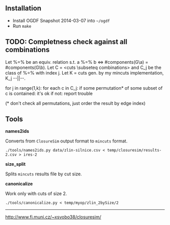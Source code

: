 
Installation
------------

* Install OGDF Snapshot 2014-03-07 into `~/ogdf`
* Run `make`


TODO: Completness check against all combinations
-----------

Let %=% be an equiv. relation s.t. a %=% b <=> #components(G\a) = #components(G\b).
Let C = <cuts \subseteq combinations> and C_j be the class of %=% with index j.
Let K = cuts gen. by my mincuts implementation, K_j --||--.

for j in range(1,k):
	for each c in C_j:
		if some permutation* of some subset of c is contained: it's ok
		if not: report trouble

(* don't check all permutations, just order the result by edge index)

Tools
-----

**names2ids**

Converts from `ClosureSim` output format to `mincuts` format.

	./tools/names2ids.py data/zlin-silnice.csv < temp/closuresim/results-2.csv > ires-2

**size_split**

Splits `mincuts` results file by cut size.

**canonicalize**

Work only with cuts of size 2.

	./tools/canonicalize.py < temp/myop/zlin_2bySize/2


-----------------------

http://www.fi.muni.cz/~xsvobo38/closuresim/

